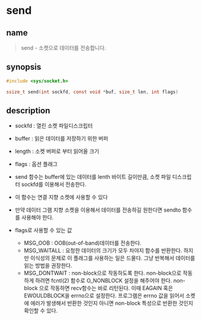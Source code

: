 # send
## name
> send - 소켓으로 데이터를 전송합니다.

## synopsis
``` c
#include <sys/socket.h>

ssize_t send(int sockfd, const void *buf, size_t len, int flags)
```

## description
- sockfd : 열린 소켓 파일디스크립터
- buffer : 읽은 데이터를 저장하기 위한 버퍼
- length : 소켓 버퍼로 부터 읽어올 크기
- flags : 옵션 플래그

- send 함수는 buffer에 있는 데이터를 lenth 바이트 길이만큼, 소켓 파일 디스크립터 sockfd를 이용해서 전송한다.
- 이 함수는 연결 지향 소켓에 사용할 수 있다
- 만약 데이터 그램 지향 소켓을 이용해서 데이터를 전송하길 원한다면 sendto 함수를 사용해야 한다.

- flags로 사용할 수 있는 값
	- MSG_OOB : OOB(out-of-band)데이터를 전송한다.
	- MSG_WAITALL : 요청한 데이터의 크기가 모두 차야지 함수를 반환한다. 하지만 이식성의 문제로 이 플래그를 사용하는 일은 드물다. 그냥 반복해서 데이터를 읽는 방법을 권장한다.
	- MSG_DONTWAIT : non-block으로 작동하도록 한다. non-block으로 작동하게 하려면 fcntl(2) 함수로 O_NONBLOCK 설정을 해주어야 한다. non-block 으로 작동하면 recv함수는 바로 리턴된다. 이때 EAGAIN 혹은 EWOULDBLOCK을 errno으로 설정한다. 프로그램은 errno 값을 읽어서 소켓에 에러가 발생해서 반환한 것인지 아니면 non-block 특성으로 반환한 것인지 확인할 수 있다.